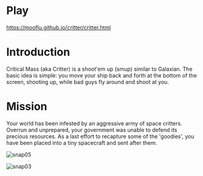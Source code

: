 # Play
https://mooflu.github.io/critter/critter.html

# Introduction
Critical Mass (aka Critter) is a shoot'em up (smup) similar to Galaxian. 
The basic idea is simple: you move your ship back and forth at the bottom of the screen, shooting up, while bad guys fly around and shoot at you.

# Mission
Your world has been infested by an aggressive army of space critters. 
Overrun and unprepared, your government was unable to defend its precious resources. 
As a last effort to recapture some of the 'goodies', you have been placed into a tiny spacecraft and sent after them. 

![snap05](https://github.com/mooflu/critter/assets/693717/24cb95ec-6e12-4288-ae29-7020091dd2c4)

![snap03](https://github.com/mooflu/critter/assets/693717/45c52a1a-15ad-428e-8b60-d51dc2dfdfaf)
